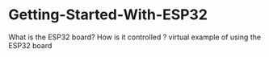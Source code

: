 # Getting-Started-With-ESP32
What is the ESP32 board? How is it controlled ? virtual example of using the ESP32 board

